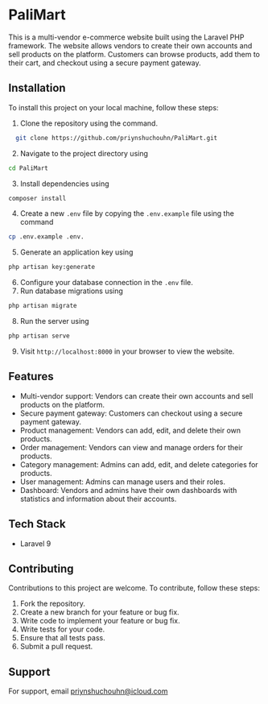 
# PaliMart

This is a multi-vendor e-commerce website built using the Laravel PHP framework. The website allows vendors to create their own accounts and sell products on the platform. Customers can browse products, add them to their cart, and checkout using a secure payment gateway.




## Installation

To install this project on your local machine, follow these steps:


1. Clone the repository using the command.
```bash
  git clone https://github.com/priynshuchouhn/PaliMart.git
```
2. Navigate to the project directory using 
```bash
cd PaliMart
```
3. Install dependencies using 
```bash
composer install
```
4. Create a new `.env` file by copying the `.env.example` file using the command 
```bash
cp .env.example .env.
```
5. Generate an application key using 
```bash
php artisan key:generate
```
6. Configure your database connection in the `.env` file.
7. Run database migrations using 
```bash
php artisan migrate
```
8. Run the server using 
```bash
php artisan serve
```
9. Visit `http://localhost:8000` in your browser to view the website.


## Features

- Multi-vendor support: Vendors can create their own accounts and sell products on the platform.
- Secure payment gateway: Customers can checkout using a secure payment gateway.
- Product management: Vendors can add, edit, and delete their own products.
- Order management: Vendors can view and manage orders for their products.
- Category management: Admins can add, edit, and delete categories for products.
- User management: Admins can manage users and their roles.
- Dashboard: Vendors and admins have their own dashboards with statistics and information about their accounts.




## Tech Stack

- Laravel 9

## Contributing

Contributions to this project are welcome. To contribute, follow these steps:

1. Fork the repository.
2. Create a new branch for your feature or bug fix.
3. Write code to implement your feature or bug fix.
4. Write tests for your code.
5. Ensure that all tests pass.
6. Submit a pull request.













## Support

For support, email priynshuchouhn@icloud.com